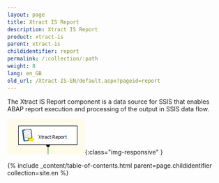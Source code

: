 ```yaml
---
layout: page
title: Xtract IS Report
description: Xtract IS Report
product: xtract-is
parent: xtract-is
childidentifier: report
permalink: /:collection/:path
weight: 8
lang: en_GB
old_url: /Xtract-IS-EN/default.aspx?pageid=report
---
```


The Xtract IS Report component is a data source for SSIS that enables ABAP report execution and processing of the output in SSIS data flow.

![Report](/img/content/Report.png){:class="img-responsive" }

{% include _content/table-of-contents.html parent=page.childidentifier collection=site.en %}